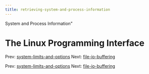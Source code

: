 ```yaml
---
title: retrieving-system-and-process-information
---
```


System and Process Information"

# The Linux Programming Interface

Prev:
[system-limits-and-options](system-limits-and-options.md)
Next: [file-io-buffering](file-io-buffering.md)

Prev:
[system-limits-and-options](system-limits-and-options.md)
Next: [file-io-buffering](file-io-buffering.md)
